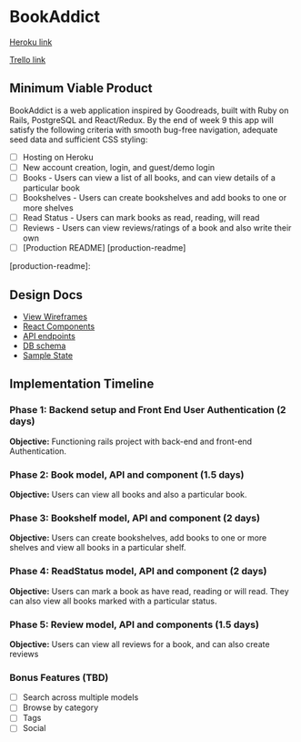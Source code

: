 # BookAddict

[Heroku link][heroku]

[Trello link][trello]

[heroku]: https://bookaddict.herokuapp.com/

[trello]: https://trello.com/b/i5NtMliG/bookbug

## Minimum Viable Product

BookAddict is a web application inspired by Goodreads, built with Ruby on Rails, PostgreSQL and React/Redux. By the end of week 9 this app will satisfy the following criteria with smooth bug-free navigation, adequate seed data and sufficient CSS styling:

- [ ] Hosting on Heroku
- [ ] New account creation, login, and guest/demo login
- [ ] Books - Users can view a list of all books, and can view details of a particular book
- [ ] Bookshelves - Users can create bookshelves and add books to one or more shelves
- [ ] Read Status - Users can mark books as read, reading, will read
- [ ] Reviews - Users can view reviews/ratings of a book and also write their own
- [ ] [Production README] [production-readme]

[production-readme]: 

## Design Docs
* [View Wireframes][wireframes]
* [React Components][components]
* [API endpoints][api-endpoints]
* [DB schema][schema]
* [Sample State][sample-state]

[wireframes]: wireframes
[components]: component-hierarchy.md
[sample-state]: sample-state.md
[api-endpoints]: api-endpoints.md
[schema]: schema.md

## Implementation Timeline

### Phase 1: Backend setup and Front End User Authentication (2 days)

**Objective:** Functioning rails project with back-end and front-end Authentication.

### Phase 2: Book model, API and component (1.5 days)

**Objective:** Users can view all books and also a particular book.

### Phase 3: Bookshelf model, API and component (2 days)

**Objective:** Users can create bookshelves, add books to one or more shelves and view all books in a particular shelf.

### Phase 4: ReadStatus model, API and component (2 days)

**Objective:** Users can mark a book as have read, reading or will read. They can also view all books marked with a particular status.

### Phase 5: Review model, API and components (1.5 days)

**Objective:** Users can view all reviews for a book, and can also create reviews

### Bonus Features (TBD)
- [ ] Search across multiple models
- [ ] Browse by category
- [ ] Tags
- [ ] Social
